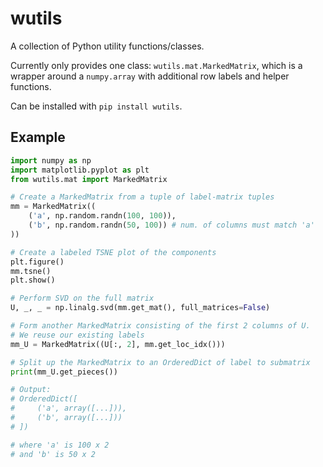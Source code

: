 # wutils
A collection of Python utility functions/classes.

Currently only provides one class: `wutils.mat.MarkedMatrix`, which is a wrapper around a `numpy.array` with additional row labels and helper functions.

Can be installed with `pip install wutils`.

## Example

```python
import numpy as np
import matplotlib.pyplot as plt
from wutils.mat import MarkedMatrix

# Create a MarkedMatrix from a tuple of label-matrix tuples
mm = MarkedMatrix((
    ('a', np.random.randn(100, 100)),
    ('b', np.random.randn(50, 100)) # num. of columns must match 'a'
))

# Create a labeled TSNE plot of the components
plt.figure()
mm.tsne()
plt.show()

# Perform SVD on the full matrix
U, _, _ = np.linalg.svd(mm.get_mat(), full_matrices=False)

# Form another MarkedMatrix consisting of the first 2 columns of U.
# We reuse our existing labels
mm_U = MarkedMatrix((U[:, 2], mm.get_loc_idx()))

# Split up the MarkedMatrix to an OrderedDict of label to submatrix
print(mm_U.get_pieces())

# Output:
# OrderedDict([
#     ('a', array([...])),
#     ('b', array([...]))
# ])

# where 'a' is 100 x 2
# and 'b' is 50 x 2
```
